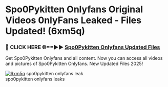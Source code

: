 # Spo0Pykitten Onlyfans Original Videos 0nlyFans Leaked - Files Updated! (6xm5q)

<h3>🔴 CLICK HERE 🌐==►► <a href="https://tinyurl.com/x26r9saj" rel="nofollow">Spo0Pykitten Onlyfans Updated Files</a></h3>

Get Spo0Pykitten Onlyfans and all content. Now you can access all videos and pictures of Spo0Pykitten Onlyfans. New Updated Files 2025!

[![6xm5q](https://i.imgur.com/LkgZPqh.gif)](https://tinyurl.com/x26r9saj)
spo0pykitten onlyfans leak<br>
spo0pykitten onlyfans leaks